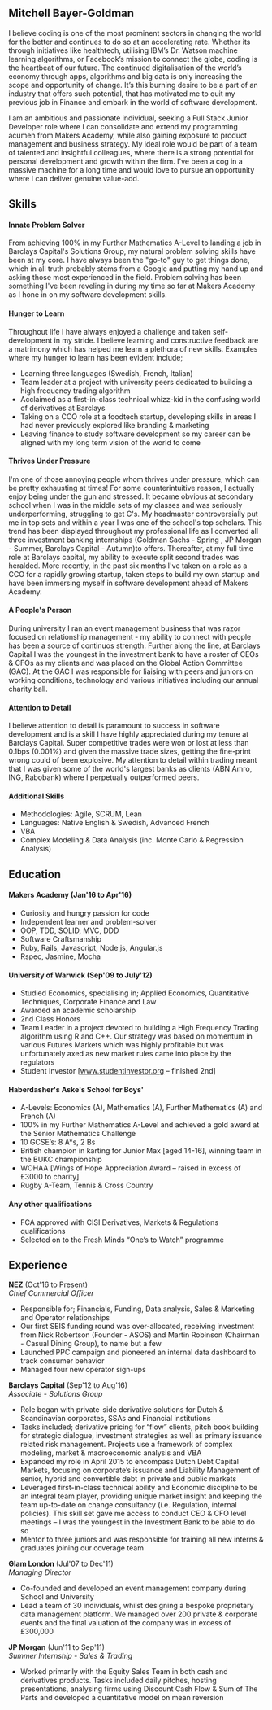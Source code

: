 ## Mitchell Bayer-Goldman
I believe coding is one of the most prominent sectors in changing the world for the better and continues to do so at an accelerating rate. Whether its through initiatives like healthtech, utilising IBM’s Dr. Watson machine learning algorithms, or Facebook’s mission to connect the globe, coding is the heartbeat of our future. The continued digitalisation of the world’s economy through apps, algorithms and big data is only increasing the scope and opportunity of change. It’s this burning desire to be a part of an industry that offers such potential, that has motivated me to quit my previous job in Finance and embark in the world of software development.

I am an ambitious and passionate individual, seeking a Full Stack Junior Developer role where I can consolidate and extend my programming acumen from Makers Academy, while also gaining exposure to product management and business strategy. My ideal role would be part of a team of talented and insightful colleagues, where there is a strong potential for personal development and growth within the firm. I've been a cog in a massive machine for a long time and would love to pursue an opportunity where I can deliver genuine value-add.

## Skills
#### Innate Problem Solver
From achieving 100% in my Further Mathematics A-Level to landing a job in Barclays Capital's Solutions Group, my natural problem solving skills have been at my core. I have always been the "go-to" guy to get things done, which in all truth probably stems from a Google and putting my hand up and asking those most experienced in the field. Problem solving has been something I've been reveling in during my time so far at Makers Academy as I hone in on my software development skills.

#### Hunger to Learn
Throughout life I have always enjoyed a challenge and taken self-development in my stride. I believe learning and constructive feedback are a matrimony which has helped me learn a plethora of new skills. Examples where my hunger to learn has been evident include;
- Learning three languages (Swedish, French, Italian)
- Team leader at a project with university peers dedicated to building a high frequency trading algorithm
- Acclaimed as a first-in-class technical whizz-kid in the confusing world of derivatives at Barclays
- Taking on a CCO role at a foodtech startup, developing skills in areas I had never previously explored like branding & marketing
- Leaving finance to study software development so my career can be aligned with my long term vision of the world to come

#### Thrives Under Pressure
I'm one of those annoying people whom thrives under pressure, which can be pretty exhausting at times! For some counterintuitive reason, I actually enjoy being under the gun and stressed. It became obvious at secondary school when I was in the middle sets of my classes and was seriously underperforming, struggling to get C's. My headmaster controversially put me in top sets and within a year I was one of the school's top scholars. This trend has been displayed throughout my professional life as I converted all three investment banking internships (Goldman Sachs - Spring , JP Morgan - Summer, Barclays Capital - Autumn)to offers. Thereafter, at my full time role at Barclays capital, my ability to execute split second trades was heralded. More recently, in the past six months I've taken on a role as a CCO for a rapidly growing startup, taken steps to build my own startup and have been immersing myself in software development ahead of Makers Academy.

#### A People's Person
During university I ran an event management business that was razor focused on relationship management - my ability to connect with people has been a source of continuos strength. Further along the line, at Barclays Capital I was the youngest in the investment bank to have a roster of CEOs & CFOs as my clients and was placed on the Global Action Committee (GAC). At the GAC I was responsible for liaising with peers and juniors on working conditions, technology and various initiatives including our annual charity ball.

#### Attention to Detail
I believe attention to detail is paramount to success in software development and is a skill I have highly appreciated during my tenure at Barclays Capital. Super competitive trades were won or lost at less than 0.1bps (0.001%) and given the massive trade sizes, getting the fine-print wrong could of been explosive. My attention to detail within trading meant that I was given some of the world's largest banks as clients (ABN Amro, ING, Rabobank) where I perpetually outperformed peers.

#### Additional Skills

- Methodologies: Agile, SCRUM, Lean
- Languages: Native English & Swedish, Advanced French
- VBA
- Complex Modeling & Data Analysis (inc. Monte Carlo & Regression Analysis)

## Education
#### Makers Academy (Jan'16 to Apr'16)

- Curiosity and hungry passion for code
- Independent learner and problem-solver
- OOP, TDD, SOLID, MVC, DDD
- Software Craftsmanship
- Ruby, Rails, Javascript, Node.js, Angular.js
- Rspec, Jasmine, Mocha

#### University of Warwick (Sep'09 to July'12)

- Studied Economics, specialising in; Applied Economics, Quantitative Techniques, Corporate Finance and Law
- Awarded an academic scholarship
- 2nd Class Honors
- Team Leader in a project devoted to building a High Frequency Trading algorithm using R and C++. Our strategy was based on momentum in various Futures Markets which was highly profitable but was unfortunately axed as new market rules came into place by the regulators
- Student Investor [www.studentinvestor.org – finished 2nd]


#### Haberdasher's Aske's School for Boys'
- A-Levels: Economics (A), Mathematics (A), Further Mathematics (A) and French (A)
- 100% in my Further Mathematics A-Level and achieved a gold award at the Senior Mathematics Challenge
- 10 GCSE’s: 8 A*s, 2 Bs
- British champion in karting for Junior Max [aged 14-16], winning team in the BUKC championship
- WOHAA [Wings of Hope Appreciation Award – raised in excess of £3000 to charity]
- Rugby A-Team, Tennis & Cross Country


#### Any other qualifications
- FCA approved with CISI Derivatives, Markets & Regulations qualifications
- Selected on to the Fresh Minds “One’s to Watch” programme


## Experience
**NEZ** (Oct'16 to Present)    
*Chief Commercial Officer*
- Responsible for; Financials, Funding, Data analysis, Sales & Marketing and Operator relationships
- Our first SEIS funding round was over-allocated, receiving investment from Nick Robertson (Founder - ASOS) and Martin Robinson (Chairman - Casual Dining Group), to name but a few
- Launched PPC campaign and pioneered an internal data dashboard to track consumer behavior
- Managed four new operator sign-ups

**Barclays Capital** (Sep'12 to Aug'16)    
*Associate - Solutions Group*
- Role began with private-side derivative solutions for Dutch & Scandinavian corporates, SSAs and Financial institutions
- Tasks included; derivative pricing for “flow” clients, pitch book building for strategic dialogue, investment strategies as well as primary issuance related risk management. Projects use a framework of complex modeling, market & macroeconomic analysis and VBA
- Expanded my role in April 2015 to encompass Dutch Debt Capital Markets, focusing on corporate’s issuance and Liability Management of senior, hybrid and convertible debt in private and public markets
- Leveraged first-in-class technical ability and Economic discipline to be an integral team player, providing unique market insight and keeping the team up-to-date on change consultancy (i.e. Regulation, internal policies). This skill set gave me access to conduct CEO & CFO level meetings – I was the youngest in the Investment Bank to be able to do so
- Mentor to three juniors and was responsible for training all new interns & graduates joining our coverage team

**Glam London** (Jul'07 to Dec'11)   
*Managing Director*
- Co-founded and developed an event management company during School and University
- Lead a team of 30 individuals, whilst designing a bespoke proprietary data management platform. We managed over 200 private & corporate events and the final valuation of the company was in excess of £300,000

**JP Morgan** (Jun'11 to Sep'11)   
*Summer Internship - Sales & Trading*
- Worked primarily with the Equity Sales Team in both cash and derivatives products. Tasks included daily pitches, hosting presentations, analysing firms using Discount Cash Flow & Sum of The Parts and developed a quantitative model on mean reversion
